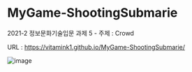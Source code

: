 # MyGame-ShootingSubmarie
2021-2 정보문화기술입문 과제 5 - 주제 : Crowd

URL : https://vitamink1.github.io/MyGame-ShootingSubmarie/

![image](https://user-images.githubusercontent.com/33277896/165007864-effe3b96-e77f-4c24-98c9-127bd2f418e9.png)
